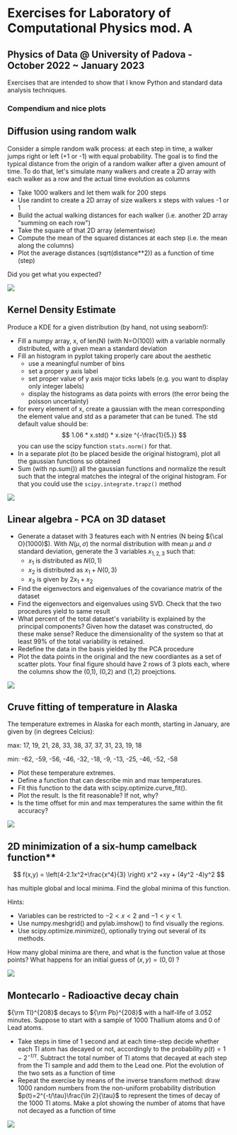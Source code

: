 # Exercises for Laboratory of Computational Physics mod. A 
## Physics of Data @ University of Padova - October 2022 ~ January 2023

Exercises that are intended to show that I know Python and standard data analysis techniques.

### Compendium and nice plots

## Diffusion using random walk

Consider a simple random walk process: at each step in time, a walker jumps right or left (+1 or -1) with equal probability. The goal is to find the typical distance from the origin of a random walker after a given amount of time. 
To do that, let's simulate many walkers and create a 2D array with each walker as a row and the actual time evolution as columns

  * Take 1000 walkers and let them walk for 200 steps
  * Use randint to create a 2D array of size walkers x steps with values -1 or 1
  * Build the actual walking distances for each walker (i.e. another 2D array "summing on each row")
  * Take the square of that 2D array (elementwise)
  * Compute the mean of the squared distances at each step (i.e. the mean along the columns)
  * Plot the average distances (sqrt(distance\*\*2)) as a function of time (step)
  
Did you get what you expected?

<img src="imgs/random_walk.png">

## Kernel Density Estimate

Produce a KDE for a given distribution (by hand, not using seaborn!):

* Fill a numpy array, x,  of len(N) (with N=O(100)) with a variable normally distributed, with a given mean a standard deviation
* Fill an histogram in pyplot taking properly care about the aesthetic
   * use a meaningful number of bins
   * set a proper y axis label
   * set proper value of y axis major ticks labels (e.g. you want to display only integer labels)
   * display the histograms as data points with errors (the error being the poisson uncertainty)
* for every element of x, create a gaussian with the mean corresponding the element value and std as a parameter that can be tuned. The std default value should be:
$$ 1.06 * x.std() * x.size ^{-\frac{1}{5.}} $$
you can use the scipy function `stats.norm()` for that.
* In a separate plot (to be placed beside the original histogram), plot all the gaussian functions so obtained
* Sum (with np.sum()) all the gaussian functions and normalize the result such that the integral matches the integral of the original histogram. For that you could use the `scipy.integrate.trapz()` method

<img src="imgs/scipy.png">


## Linear algebra - PCA on 3D dataset

* Generate a dataset with 3 features each with N entries (N being ${\cal O}(1000)$). With $N(\mu,\sigma)$ the normal distribution with mean $\mu$ and $\sigma$  standard deviation, generate the 3 variables $x_{1,2,3}$ such that:
    * $x_1$ is distributed as $N(0,1)$
    * $x_2$ is distributed as $x_1+N(0,3)$
    * $x_3$ is given by $2x_1+x_2$
* Find the eigenvectors and eigenvalues of the covariance matrix of the dataset
* Find the eigenvectors and eigenvalues using SVD. Check that the two procedures yield to same result
* What percent of the total dataset's variability is explained by the principal components? Given how the dataset was constructed, do these make sense? Reduce the dimensionality of the system so that at least 99% of the total variability is retained.
* Redefine the data in the basis yielded by the PCA procedure
* Plot the data points in the original and the new coordiantes as a set of scatter plots. Your final figure should have 2 rows of 3 plots each, where the columns show the (0,1), (0,2) and (1,2) proejctions.


<img src="imgs/pca.png">

## Cruve fitting of temperature in Alaska

The temperature extremes in Alaska for each month, starting in January, are given by (in degrees Celcius):

max:  17,  19,  21,  28,  33,  38, 37,  37,  31,  23,  19,  18

min: -62, -59, -56, -46, -32, -18, -9, -13, -25, -46, -52, -58

* Plot these temperature extremes.
* Define a function that can describe min and max temperatures. 
* Fit this function to the data with scipy.optimize.curve_fit().
* Plot the result. Is the fit reasonable? If not, why?
* Is the time offset for min and max temperatures the same within the fit accuracy?

<img src="imgs/curve_fit.png">

## 2D minimization of a six-hump camelback function** 

$$
f(x,y) = \left(4-2.1x^2+\frac{x^4}{3} \right) x^2 +xy + (4y^2 -4)y^2
$$

has multiple global and local minima. Find the global minima of this function.

Hints:

* Variables can be restricted to $-2 < x < 2$ and $-1 < y < 1$.
* Use numpy.meshgrid() and pylab.imshow() to find visually the regions.
* Use scipy.optimize.minimize(), optionally trying out several of its methods.

How many global minima are there, and what is the function value at those points? What happens for an initial guess of $(x, y) = (0, 0)$ ?

<img src="imgs/minimize.png">

## Montecarlo - Radioactive decay chain

${\rm Tl}^{208}$ decays to ${\rm Pb}^{208}$ with a half-life of 3.052 minutes. Suppose to start with a sample of 1000 Thallium atoms and 0 of Lead atoms.

* Take steps in time of 1 second and at each time-step decide whether each Tl atom has decayed or not, accordingly to the probability $p(t)=1-2^{-t/\tau}$. Subtract the total number of Tl atoms that decayed at each step from the Tl sample and add them to the Lead one. Plot the evolution of the two sets as a function of time  
* Repeat the exercise by means of the inverse transform method: draw 1000 random numbers from the non-uniform probability distribution $p(t)=2^{-t/\tau}\frac{\ln 2}{\tau}$ to represent the times of decay of the 1000 Tl atoms. Make a plot showing the number of atoms that have not decayed as a function of time

<img src="imgs/mc.png">